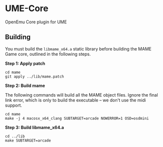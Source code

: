 UME-Core
========

OpenEmu Core plugin for UME

Building
--------

You must build the `libmame_x64.a` static library before building the MAME Game core, outlined in the following steps.

**Step 1: Apply patch**

    cd mame
    git apply ../lib/mame.patch

**Step 2: Build mame**

The following commands will build all the MAME object files. Ignore the final link error, which is only to build the executable – we don't use the midi support.

    cd mame
    make -j 4 macosx_x64_clang SUBTARGET=arcade NOWERROR=1 OSD=osdmini

**Step 3: Build libmame_x64.a**

    cd ../lib
    make SUBTARGET=arcade

